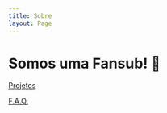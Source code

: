 ```yaml
---
title: Sobre
layout: Page
---
```


# Somos uma Fansub! 🤡

[Projetos](https://yami-s.com/projetos/)

[F.A.Q.](https://yami-s.com/f.a.q./)